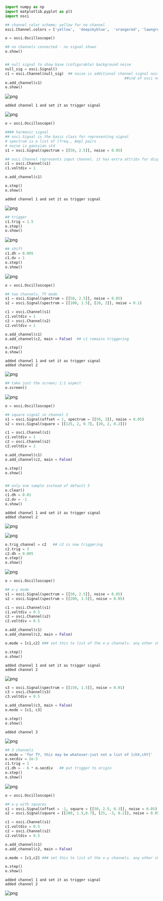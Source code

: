 ```python
import numpy as np
import matplotlib.pyplot as plt
import osci
```


```python
## channel color scheme; yellow for no channel
osci.Channel.colors = ['yellow',  'deepskyblue',  'orangered', 'lawngreen',  'magenta', 'dodgerblue']
```


```python
o = osci.Oscilloscope()

## no channels connected - no signal shown
o.show()


## null signal to show base (cofigurable) background noise
null_sig = osci.Signal()
c1 = osci.Channel(null_sig)  ## noise is additional channel signal noise; 
                                                       ##ind of osci noise
o.add_channel(c1)
o.show()
```


    
![png](output_2_0.png)
    


    added channel 1 and set it as trigger signal



    
![png](output_2_2.png)
    



```python
o = osci.Oscilloscope()

#### harmonic signal
## osci.Signal is the basic class for representing signal
# spectrum is a list of [freq., Amp] pairs
# noise is gaussian std
s1 = osci.Signal(spectrum = [[50, 2.5]], noise = 0.05)

## osci.Channel represents input channel. it has extra attribs for displays and triggers
c1 = osci.Channel(s1)
c1.voltdiv = 1

o.add_channel(c1)

o.step()
o.show()
```

    added channel 1 and set it as trigger signal



    
![png](output_3_1.png)
    



```python
## trigger
c1.trig = 1.5
o.step()
o.show()
```


    
![png](output_4_0.png)
    



```python
## shift
c1.dh = 0.005
c1.dv = 1
o.step()
o.show()
```


    
![png](output_5_0.png)
    



```python
o = osci.Oscilloscope()

## two channels, TY mode
s1 = osci.Signal(spectrum = [[50, 2.5]], noise = 0.05)
s2 = osci.Signal(spectrum = [[100, 1.5], [20, 2]], noise = 0.1)

c1 = osci.Channel(s1)
c1.voltdiv = 1
c2 = osci.Channel(s2)
c2.voltdiv = 1

o.add_channel(c1)
o.add_channel(c2, main = False)  ## c1 remains triggering

o.step()
o.show()
```

    added channel 1 and set it as trigger signal
    added channel 2



    
![png](output_6_1.png)
    



```python
## take just the screen; 1:1 aspect
o.screen()
```


    
![png](output_7_0.png)
    



```python
o = osci.Oscilloscope()

## square signal in channel 2
s1 = osci.Signal(offset = 1, spectrum = [[50, 3]], noise = 0.05)
s2 = osci.Signal(square = [[125, 2, 0.7], [20, 2, 0.2]])

c1 = osci.Channel(s1)
c1.voltdiv = 1
c2 = osci.Channel(s2)
c2.voltdiv = 1

o.add_channel(c1)
o.add_channel(c2, main = False)

o.step()
o.show()


## only one sample instead of default 5
o.clear()  
c1.dh = 0.01
c2.dv = -1
o.show()
```

    added channel 1 and set it as trigger signal
    added channel 2



    
![png](output_8_1.png)
    



    
![png](output_8_2.png)
    



```python
o.trig_channel = c2   ## c2 is now triggering
c2.trig = 3
c2.dh = 0.005
o.step()
o.show()
```


    
![png](output_9_0.png)
    



```python
o = osci.Oscilloscope()

## x-y mode
s1 = osci.Signal(spectrum = [[50, 2.5]], noise = 0.05)
s2 = osci.Signal(spectrum = [[200, 1.5]], noise = 0.05)

c1 = osci.Channel(s1)
c1.voltdiv = 0.5
c2 = osci.Channel(s2)
c2.voltdiv = 0.5

o.add_channel(c1)
o.add_channel(c2, main = False)

o.mode = [c1,c2] ### set this to list of the x-y channels. any other shows all TYs

o.step()
o.show()
```

    added channel 1 and set it as trigger signal
    added channel 2



    
![png](output_10_1.png)
    



```python
s3 = osci.Signal(spectrum = [[150, 1.5]], noise = 0.01)
c3 = osci.Channel(s3)
c3.voltdiv = 0.5

o.add_channel(c3, main = False)
o.mode = [c1, c3]

o.step()
o.show()
```

    added channel 3



    
![png](output_11_1.png)
    



```python
## 3 channels
o.mode = 'for TY, this may be whatever-just not a list of [chX,chY]'
o.secdiv = 2e-3
c1.trig = 1
c1.dh = - 6 * o.secdiv   ## put trigger to origin
o.step()
o.show()
```


    
![png](output_12_0.png)
    



```python
o = osci.Oscilloscope()

## x-y with squares
s1 = osci.Signal(offset = -1, square = [[50, 2.5, 0.3]], noise = 0.05)
s2 = osci.Signal(square = [[200, 1.5,0.7], [25, -3, 0.2]], noise = 0.05)

c1 = osci.Channel(s1)
c1.voltdiv = 0.5
c2 = osci.Channel(s2)
c2.voltdiv = 0.5

o.add_channel(c1)
o.add_channel(c2, main = False)

o.mode = [c1,c2] ### set this to list of the x-y channels. any other shows all TYs

o.step()
o.show()
```

    added channel 1 and set it as trigger signal
    added channel 2



    
![png](output_13_1.png)
    



```python

```
